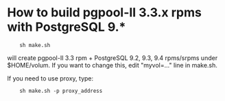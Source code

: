 How to build pgpool-II 3.3.x rpms with PostgreSQL 9.*
==================

```
	sh make.sh
```
will create pgpool-II 3.3 rpm + PostgreSQL 9.2, 9.3, 9.4 rpms/srpms under
$HOME/volum. If you want to change this, edit "myvol=..." line in make.sh.

If you need to use proxy, type:

```
	sh make.sh -p proxy_address
```
